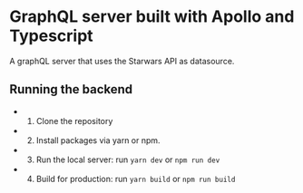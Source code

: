 # GraphQL server built with Apollo and Typescript
A graphQL server that uses the Starwars API as datasource.


## Running the backend

- 1. Clone the repository
- 2. Install packages via yarn or npm.
- 3. Run the local server: run `yarn dev` or `npm run dev`
- 4. Build for production: run `yarn build` or `npm run build`